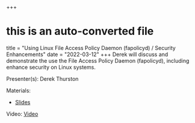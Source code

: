 +++
# this is an auto-converted file
title = "Using Linux File Access Policy Daemon (fapolicyd) / Security Enhancements"
date = "2022-03-12"
+++
Derek will discuss and demonstrate the use the File Access Policy Daemon (fapolicyd), including enhance security on Linux systems.

Presenter(s): Derek Thurston

Materials:
* [Slides](/presentation_materials/Using_Linux_File_Access_Policy_Daemon__fapolicyd____Security_Enhancements--2022-03-12/fapolicyd.thurston.pdf)

Video: [Video](https://www.youtube.com/watch?v=txThobi7oqc)
